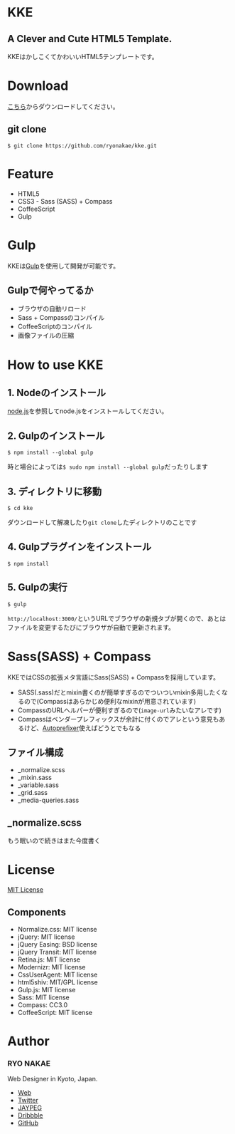 # KKE

## A Clever and Cute HTML5 Template.

KKEはかしこくてかわいいHTML5テンプレートです。


# Download

[こちら](https://github.com/ryonakae/kke/archive/master.zip)からダウンロードしてください。

## git clone

    $ git clone https://github.com/ryonakae/kke.git


# Feature

* HTML5
* CSS3 - Sass (SASS) + Compass
* CoffeeScript
* Gulp


# Gulp

KKEは[Gulp](http://gulpjs.com/)を使用して開発が可能です。

## Gulpで何やってるか
* ブラウザの自動リロード
* Sass + Compassのコンパイル
* CoffeeScriptのコンパイル
* 画像ファイルの圧縮


# How to use KKE
## 1. Nodeのインストール
[node.js](http://nodejs.org/)を参照してnode.jsをインストールしてください。

## 2. Gulpのインストール

    $ npm install --global gulp

時と場合によっては`$ sudo npm install --global gulp`だったりします

## 3. ディレクトリに移動

    $ cd kke
    
ダウンロードして解凍したり`git clone`したディレクトリのことです

## 4. Gulpプラグインをインストール

    $ npm install

## 5. Gulpの実行

    $ gulp

`http://localhost:3000/`というURLでブラウザの新規タブが開くので、あとはファイルを変更するたびにブラウザが自動で更新されます。


# Sass(SASS) + Compass

KKEではCSSの拡張メタ言語にSass(SASS) + Compassを採用しています。

* SASS(.sass)だとmixin書くのが簡単すぎるのでついついmixin多用したくなるので(Compassはあらかじめ便利なmixinが用意されています)
* CompassのURLヘルパーが便利すぎるので(`image-url`みたいなアレです)
* Compassはベンダープレフィックスが余計に付くのでアレという意見もあるけど、[Autoprefixer](https://github.com/ai/autoprefixer)使えばどうとでもなる

## ファイル構成

* _normalize.scss
* _mixin.sass
* _variable.sass
* _grid.sass
* _media-queries.sass

## _normalize.scss

もう眠いので続きはまた今度書く


# License
[MIT License](https://github.com/ryonakae/kke/blob/master/README.md)

## Components

* Normalize.css: MIT license
* jQuery: MIT license
* jQuery Easing: BSD license
* jQuery Transit: MIT license
* Retina.js: MIT license
* Modernizr: MIT license
* CssUserAgent: MIT license
* html5shiv: MIT/GPL license
* Gulp.js: MIT license
* Sass: MIT license
* Compass: CC3.0
* CoffeeScript: MIT license


# Author

### RYO NAKAE

Web Designer in Kyoto, Japan.

* [Web](http://brdr.jp)
* [Twitter](https://twitter.com/ryo_dg)
* [JAYPEG](https://jypg.net/ryo_dg)
* [Dribbble](https://dribbble.com/ryo_dg)
* [GitHub](https://github.com/ryonakae)